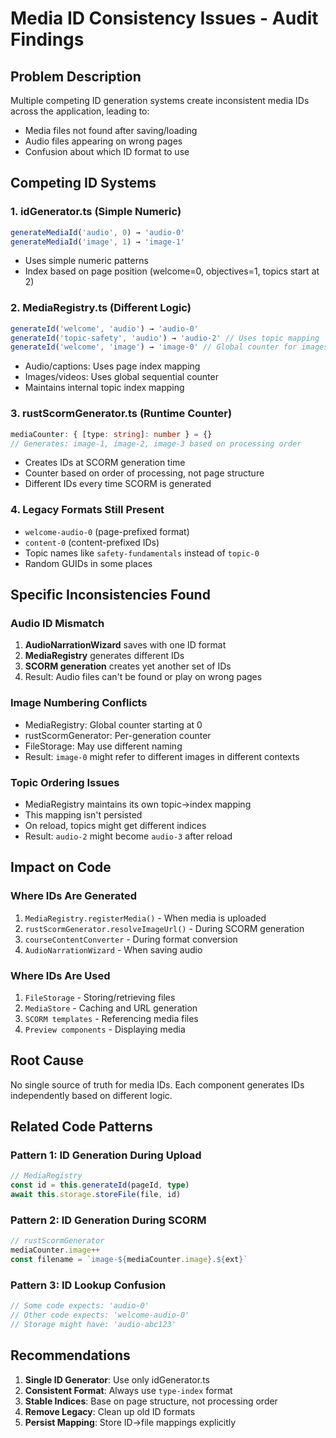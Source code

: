 # Media ID Consistency Issues - Audit Findings

## Problem Description
Multiple competing ID generation systems create inconsistent media IDs across the application, leading to:
- Media files not found after saving/loading
- Audio files appearing on wrong pages
- Confusion about which ID format to use

## Competing ID Systems

### 1. idGenerator.ts (Simple Numeric)
```typescript
generateMediaId('audio', 0) → 'audio-0'
generateMediaId('image', 1) → 'image-1'
```
- Uses simple numeric patterns
- Index based on page position (welcome=0, objectives=1, topics start at 2)

### 2. MediaRegistry.ts (Different Logic)
```typescript
generateId('welcome', 'audio') → 'audio-0'
generateId('topic-safety', 'audio') → 'audio-2' // Uses topic mapping
generateId('welcome', 'image') → 'image-0' // Global counter for images
```
- Audio/captions: Uses page index mapping
- Images/videos: Uses global sequential counter
- Maintains internal topic index mapping

### 3. rustScormGenerator.ts (Runtime Counter)
```typescript
mediaCounter: { [type: string]: number } = {}
// Generates: image-1, image-2, image-3 based on processing order
```
- Creates IDs at SCORM generation time
- Counter based on order of processing, not page structure
- Different IDs every time SCORM is generated

### 4. Legacy Formats Still Present
- `welcome-audio-0` (page-prefixed format)
- `content-0` (content-prefixed IDs)
- Topic names like `safety-fundamentals` instead of `topic-0`
- Random GUIDs in some places

## Specific Inconsistencies Found

### Audio ID Mismatch
1. **AudioNarrationWizard** saves with one ID format
2. **MediaRegistry** generates different IDs
3. **SCORM generation** creates yet another set of IDs
4. Result: Audio files can't be found or play on wrong pages

### Image Numbering Conflicts
- MediaRegistry: Global counter starting at 0
- rustScormGenerator: Per-generation counter
- FileStorage: May use different naming
- Result: `image-0` might refer to different images in different contexts

### Topic Ordering Issues
- MediaRegistry maintains its own topic→index mapping
- This mapping isn't persisted
- On reload, topics might get different indices
- Result: `audio-2` might become `audio-3` after reload

## Impact on Code

### Where IDs Are Generated
1. `MediaRegistry.registerMedia()` - When media is uploaded
2. `rustScormGenerator.resolveImageUrl()` - During SCORM generation
3. `courseContentConverter` - During format conversion
4. `AudioNarrationWizard` - When saving audio

### Where IDs Are Used
1. `FileStorage` - Storing/retrieving files
2. `MediaStore` - Caching and URL generation
3. `SCORM templates` - Referencing media files
4. `Preview components` - Displaying media

## Root Cause
No single source of truth for media IDs. Each component generates IDs independently based on different logic.

## Related Code Patterns

### Pattern 1: ID Generation During Upload
```typescript
// MediaRegistry
const id = this.generateId(pageId, type)
await this.storage.storeFile(file, id)
```

### Pattern 2: ID Generation During SCORM
```typescript
// rustScormGenerator
mediaCounter.image++
const filename = `image-${mediaCounter.image}.${ext}`
```

### Pattern 3: ID Lookup Confusion
```typescript
// Some code expects: 'audio-0'
// Other code expects: 'welcome-audio-0'
// Storage might have: 'audio-abc123'
```

## Recommendations
1. **Single ID Generator**: Use only idGenerator.ts
2. **Consistent Format**: Always use `type-index` format
3. **Stable Indices**: Base on page structure, not processing order
4. **Remove Legacy**: Clean up old ID formats
5. **Persist Mapping**: Store ID→file mappings explicitly